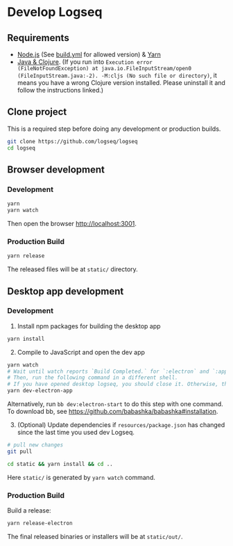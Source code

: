 # Develop Logseq
## Requirements

- [Node.js](https://nodejs.org/en/download/) (See [build.yml](https://github.com/logseq/logseq/blob/master/.github/workflows/build.yml) for allowed version)  & [Yarn](https://classic.yarnpkg.com/en/docs/install/)
- [Java & Clojure](https://clojure.org/guides/getting_started). (If you run into `Execution error (FileNotFoundException) at java.io.FileInputStream/open0 (FileInputStream.java:-2). -M:cljs (No such file or directory)`, it means you have a wrong Clojure version installed. Please uninstall it and follow the instructions linked.)

## Clone project

This is a required step before doing any development or production builds.

```bash
git clone https://github.com/logseq/logseq
cd logseq
```

## Browser development

### Development

```bash
yarn
yarn watch
```

Then open the browser <http://localhost:3001>.

### Production Build

```bash
yarn release
```

The released files will be at `static/` directory.

## Desktop app development

### Development

1. Install npm packages for building the desktop app

``` bash
yarn install
```

2. Compile to JavaScript and open the dev app

```bash
yarn watch
# Wait until watch reports `Build Completed.` for `:electron` and `:app`.
# Then, run the following command in a different shell.
# If you have opened desktop logseq, you should close it. Otherwise, this command will fail.
yarn dev-electron-app
```

Alternatively, run `bb dev:electron-start` to do this step with one command. To
download bb, see https://github.com/babashka/babashka#installation.

3. (Optional) Update dependencies if `resources/package.json` has changed since
the last time you used dev Logseq.

```bash
# pull new changes
git pull

cd static && yarn install && cd ..
```

Here `static/` is generated by `yarn watch` command.

### Production Build

Build a release:

```bash
yarn release-electron
```

The final released binaries or installers will be at `static/out/`.
